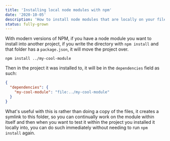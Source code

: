```yaml
---
title: 'Installing local node modules with npm'
date: '2020-10-05'
description: 'How to install node modules that are locally on your filesystem into another project'
status: fully-grown
---
```


With modern versions of NPM, if you have a node module you want to install into another project, if you write the directory with `npm install` and that folder has a `package.json`, it will move the project over.

```
npm install ../my-cool-module
```

Then in the project it was installed to, it will be in the `dependencies` field as such:

```json
{
  "dependencies": {
    "my-cool-module": "file:../my-cool-module"
  }
}
```

What's useful with this is rather than doing a copy of the files, it creates a symlink to this folder, so you can continually work on the module within itself and then when you want to test it within the project you installed it locally into, you can do such immediately without needing to run `npm install` again.
